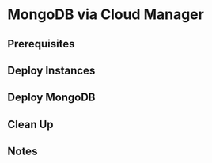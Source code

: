 # MongoDB via Cloud Manager

## Prerequisites

## Deploy Instances

## Deploy MongoDB

## Clean Up

## Notes